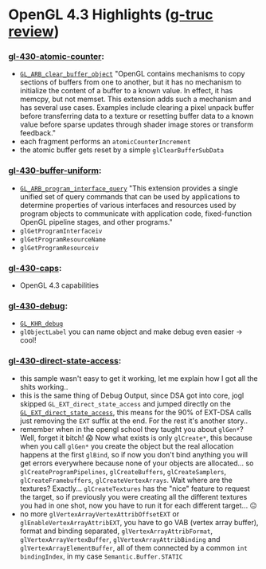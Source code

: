 # OpenGL 4.3 Highlights ([g-truc review](http://www.g-truc.net/doc/OpenGL%204.3%20review.pdf))

### [gl-430-atomic-counter](https://github.com/elect86/jogl-samples/blob/master/jogl-samples/src/tests/gl_430/Gl_430_atomic_counter.java):

* [`GL_ARB_clear_buffer_object`](https://www.opengl.org/registry/specs/ARB/clear_buffer_object.txt) "OpenGL contains mechanisms to copy sections of buffers from one to another, but it has no mechanism to initialize the content of a buffer to a known value. In effect, it has memcpy, but not memset. This extension adds such a mechanism and has several use cases. Examples include clearing a pixel unpack buffer before transferring data to a texture or resetting buffer data to a known value before sparse updates through shader image stores or transform feedback."
* each fragment performs an `atomicCounterIncrement`
* the atomic buffer gets reset by a simple `glClearBufferSubData`

### [gl-430-buffer-uniform](https://github.com/elect86/jogl-samples/blob/master/jogl-samples/src/tests/gl_430/Gl_430_buffer_uniform.java):

* [`GL_ARB_program_interface_query`](https://www.opengl.org/registry/specs/ARB/clear_buffer_object.txt) "This extension provides a single unified set of query commands that can be used by applications to determine properties of various interfaces and resources used by program objects to communicate with application code, fixed-function OpenGL pipeline stages, and other programs."
* `glGetProgramInterfaceiv`
* `glGetProgramResourceName`
* `glGetProgramResourceiv`

### [gl-430-caps](https://github.com/elect86/jogl-samples/blob/master/jogl-samples/src/tests/gl_430/Gl_430_caps.java):

* OpenGL 4.3 capabilities

### [gl-430-debug](https://github.com/elect86/jogl-samples/blob/master/jogl-samples/src/tests/gl_430/Gl_430_debug.java):

* [`GL_KHR_debug`](https://www.opengl.org/registry/specs/KHR/debug.txt)
* `glObjectLabel` you can name object and make debug even easier -> cool!

### [gl-430-direct-state-access](https://github.com/elect86/jogl-samples/blob/master/jogl-samples/src/tests/gl_430/Gl_430_direct_state_access.java):

* this sample wasn't easy to get it working, let me explain how I got all the shits working..
* this is the same thing of Debug Output, since DSA got into core, jogl skipped `GL_EXT_direct_state_access` and jumped directly on the [`GL_EXT_direct_state_access`](GL_ARB_direct_state_access), this means for the 90% of EXT-DSA calls just removing the `EXT` suffix at the end. For the rest it's another story..
* remember when in the opengl school they taught you about `glGen*`? Well, forget it bitch! :scream: Now what exists is only `glCreate*`, this because when you call `glGen*` you create the object but the real allocation happens at the first `glBind`, so if now you don't bind anything you will get errors everywhere because none of your objects are allocated... so `glCreateProgramPipelines`, `glCreateBuffers`, `glCreateSamplers`, `glCreateFramebuffers`, `glCreateVertexArrays`. Wait where are the textures? Exactly... `glCreateTextures` has the "nice" feature to request the target, so if previously you were creating all the different textures you had in one shot, now you have to run it for each different target... :expressionless:
* no more `glVertexArrayVertexAttribOffsetEXT` or `glEnableVertexArrayAttribEXT`, you have to go VAB (vertex array buffer), format and binding separated, `glVertexArrayAttribFormat`, `glVertexArrayVertexBuffer`, `glVertexArrayAttribBinding` and `glVertexArrayElementBuffer`, all of them connected by a common `int bindingIndex`, in my case `Semantic.Buffer.STATIC`
